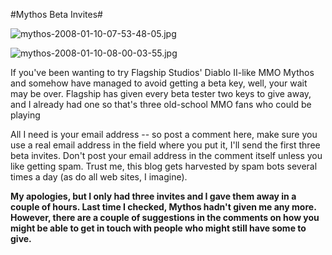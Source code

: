 #Mythos Beta Invites#

![mythos-2008-01-10-07-53-48-05.jpg](http://westkarana.com/wp-content/uploads/2008/01/mythos-2008-01-10-07-53-48-05.jpg)

![mythos-2008-01-10-08-00-03-55.jpg](http://westkarana.com/wp-content/uploads/2008/01/mythos-2008-01-10-08-00-03-55.jpg)

If you've been wanting to try Flagship Studios' Diablo II-like MMO Mythos and somehow have managed to avoid getting a beta key, well, your wait may be over. Flagship has given every beta tester two keys to give away, and I already had one so that's three old-school MMO fans who could be playing 

All I need is your email address -- so post a comment here, make sure you use a real email address in the field where you put it, I'll send the first three beta invites. Don't post your email address in the comment itself unless you like getting spam. Trust me, this blog gets harvested by spam bots several times a day (as do all web sites, I imagine).

**My apologies, but I only had three invites and I gave them away in a couple of hours. Last time I checked, Mythos hadn't given me any more. However, there are a couple of suggestions in the comments on how you might be able to get in touch with people who might still have some to give.**

